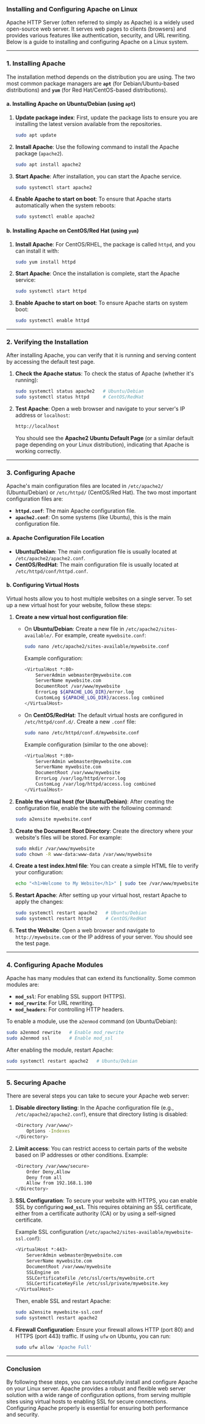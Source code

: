 ### **Installing and Configuring Apache on Linux**

Apache HTTP Server (often referred to simply as Apache) is a widely used open-source web server. It serves web pages to clients (browsers) and provides various features like authentication, security, and URL rewriting. Below is a guide to installing and configuring Apache on a Linux system.

---

### **1. Installing Apache**

The installation method depends on the distribution you are using. The two most common package managers are **`apt`** (for Debian/Ubuntu-based distributions) and **`yum`** (for Red Hat/CentOS-based distributions).

#### **a. Installing Apache on Ubuntu/Debian (using `apt`)**

1. **Update package index**:
   First, update the package lists to ensure you are installing the latest version available from the repositories.
   ```bash
   sudo apt update
   ```

2. **Install Apache**:
   Use the following command to install the Apache package (`apache2`).
   ```bash
   sudo apt install apache2
   ```

3. **Start Apache**:
   After installation, you can start the Apache service.
   ```bash
   sudo systemctl start apache2
   ```

4. **Enable Apache to start on boot**:
   To ensure that Apache starts automatically when the system reboots:
   ```bash
   sudo systemctl enable apache2
   ```

#### **b. Installing Apache on CentOS/Red Hat (using `yum`)**

1. **Install Apache**:
   For CentOS/RHEL, the package is called `httpd`, and you can install it with:
   ```bash
   sudo yum install httpd
   ```

2. **Start Apache**:
   Once the installation is complete, start the Apache service:
   ```bash
   sudo systemctl start httpd
   ```

3. **Enable Apache to start on boot**:
   To ensure Apache starts on system boot:
   ```bash
   sudo systemctl enable httpd
   ```

---

### **2. Verifying the Installation**

After installing Apache, you can verify that it is running and serving content by accessing the default test page.

1. **Check the Apache status**:
   To check the status of Apache (whether it's running):
   ```bash
   sudo systemctl status apache2   # Ubuntu/Debian
   sudo systemctl status httpd     # CentOS/RedHat
   ```

2. **Test Apache**:
   Open a web browser and navigate to your server's IP address or `localhost`:
   ```bash
   http://localhost
   ```
   You should see the **Apache2 Ubuntu Default Page** (or a similar default page depending on your Linux distribution), indicating that Apache is working correctly.

---

### **3. Configuring Apache**

Apache's main configuration files are located in `/etc/apache2/` (Ubuntu/Debian) or `/etc/httpd/` (CentOS/Red Hat). The two most important configuration files are:

- **`httpd.conf`**: The main Apache configuration file.
- **`apache2.conf`**: On some systems (like Ubuntu), this is the main configuration file.

#### **a. Apache Configuration File Location**

- **Ubuntu/Debian**: The main configuration file is usually located at `/etc/apache2/apache2.conf`.
- **CentOS/RedHat**: The main configuration file is usually located at `/etc/httpd/conf/httpd.conf`.

#### **b. Configuring Virtual Hosts**

Virtual hosts allow you to host multiple websites on a single server. To set up a new virtual host for your website, follow these steps:

1. **Create a new virtual host configuration file**:
   - On **Ubuntu/Debian**: Create a new file in `/etc/apache2/sites-available/`. For example, create `mywebsite.conf`:
     ```bash
     sudo nano /etc/apache2/sites-available/mywebsite.conf
     ```

     Example configuration:
     ```bash
     <VirtualHost *:80>
         ServerAdmin webmaster@mywebsite.com
         ServerName mywebsite.com
         DocumentRoot /var/www/mywebsite
         ErrorLog ${APACHE_LOG_DIR}/error.log
         CustomLog ${APACHE_LOG_DIR}/access.log combined
     </VirtualHost>
     ```

   - On **CentOS/RedHat**: The default virtual hosts are configured in `/etc/httpd/conf.d/`. Create a new `.conf` file:
     ```bash
     sudo nano /etc/httpd/conf.d/mywebsite.conf
     ```

     Example configuration (similar to the one above):
     ```bash
     <VirtualHost *:80>
         ServerAdmin webmaster@mywebsite.com
         ServerName mywebsite.com
         DocumentRoot /var/www/mywebsite
         ErrorLog /var/log/httpd/error.log
         CustomLog /var/log/httpd/access.log combined
     </VirtualHost>
     ```

2. **Enable the virtual host (for Ubuntu/Debian)**:
   After creating the configuration file, enable the site with the following command:
   ```bash
   sudo a2ensite mywebsite.conf
   ```

3. **Create the Document Root Directory**:
   Create the directory where your website's files will be stored. For example:
   ```bash
   sudo mkdir /var/www/mywebsite
   sudo chown -R www-data:www-data /var/www/mywebsite
   ```

4. **Create a test index.html file**:
   You can create a simple HTML file to verify your configuration:
   ```bash
   echo "<h1>Welcome to My Website</h1>" | sudo tee /var/www/mywebsite/index.html
   ```

5. **Restart Apache**:
   After setting up your virtual host, restart Apache to apply the changes:
   ```bash
   sudo systemctl restart apache2   # Ubuntu/Debian
   sudo systemctl restart httpd     # CentOS/RedHat
   ```

6. **Test the Website**:
   Open a web browser and navigate to `http://mywebsite.com` or the IP address of your server. You should see the test page.

---

### **4. Configuring Apache Modules**

Apache has many modules that can extend its functionality. Some common modules are:

- **`mod_ssl`**: For enabling SSL support (HTTPS).
- **`mod_rewrite`**: For URL rewriting.
- **`mod_headers`**: For controlling HTTP headers.

To enable a module, use the `a2enmod` command (on Ubuntu/Debian):

```bash
sudo a2enmod rewrite   # Enable mod_rewrite
sudo a2enmod ssl       # Enable mod_ssl
```

After enabling the module, restart Apache:
```bash
sudo systemctl restart apache2   # Ubuntu/Debian
```

---

### **5. Securing Apache**

There are several steps you can take to secure your Apache web server:

1. **Disable directory listing**:
   In the Apache configuration file (e.g., `/etc/apache2/apache2.conf`), ensure that directory listing is disabled:
   ```bash
   <Directory /var/www/>
       Options -Indexes
   </Directory>
   ```

2. **Limit access**:
   You can restrict access to certain parts of the website based on IP addresses or other conditions.
   Example:
   ```bash
   <Directory /var/www/secure>
       Order Deny,Allow
       Deny from all
       Allow from 192.168.1.100
   </Directory>
   ```

3. **SSL Configuration**:
   To secure your website with HTTPS, you can enable SSL by configuring **`mod_ssl`**. This requires obtaining an SSL certificate, either from a certificate authority (CA) or by using a self-signed certificate.

   Example SSL configuration (`/etc/apache2/sites-available/mywebsite-ssl.conf`):
   ```bash
   <VirtualHost *:443>
       ServerAdmin webmaster@mywebsite.com
       ServerName mywebsite.com
       DocumentRoot /var/www/mywebsite
       SSLEngine on
       SSLCertificateFile /etc/ssl/certs/mywebsite.crt
       SSLCertificateKeyFile /etc/ssl/private/mywebsite.key
   </VirtualHost>
   ```

   Then, enable SSL and restart Apache:
   ```bash
   sudo a2ensite mywebsite-ssl.conf
   sudo systemctl restart apache2
   ```

4. **Firewall Configuration**:
   Ensure your firewall allows HTTP (port 80) and HTTPS (port 443) traffic. If using `ufw` on Ubuntu, you can run:
   ```bash
   sudo ufw allow 'Apache Full'
   ```

---

### **Conclusion**

By following these steps, you can successfully install and configure Apache on your Linux server. Apache provides a robust and flexible web server solution with a wide range of configuration options, from serving multiple sites using virtual hosts to enabling SSL for secure connections. Configuring Apache properly is essential for ensuring both performance and security.
